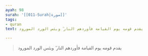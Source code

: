 ```yaml
---
ayah: 98
surah: '[[011-Surah|سورة]]'
tags:
- quran
text: يقدم قومه يوم القيامة فأوردهم النار ۖ وبئس الورد المورود

---
```

> يقدم قومه يوم القيامة فأوردهم النار ۖ وبئس الورد المورود
